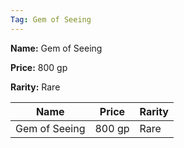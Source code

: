 ```yaml
---
Tag: Gem of Seeing
---
```


**Name:** Gem of Seeing

**Price:** 800 gp

**Rarity:** Rare

| Name     | Price     | Rarity     |
| -------- | --------- | ---------- |
| Gem of Seeing | 800 gp | Rare |
